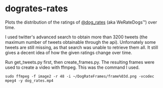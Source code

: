 # dogrates-rates

Plots the distribution of the ratings of [@dog_rates](https://twitter.com/dog_rates/) (aka WeRateDogs™) over time.

I used twitter's advanced search to obtain more than 3200 tweets (the maximum number of tweets obtainable through the api). Unfornately some tweets are still missing, as that search was unable to retrieve them all. It still gives a decent idea of how the given ratings change over time. 

Run get_tweets.py first, then create_frames.py. The resulting frames were used to create a video with ffmpeg. This was the command I used.

```
sudo ffmpeg -f image2 -r 48 -i ~/DogRateFrames/frame%03d.png -vcodec mpeg4 -y dog_rates.mp4
```
